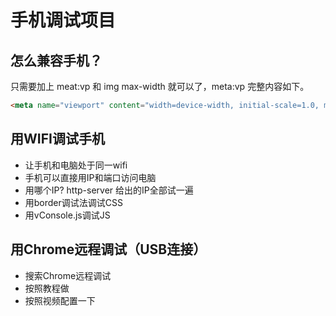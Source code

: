 # 手机调试项目
## 怎么兼容手机？
只需要加上 meat:vp 和 img max-width 就可以了，meta:vp 完整内容如下。
```html
<meta name="viewport" content="width=device-width, initial-scale=1.0, minimum-scale=1.0, maximum-scale=1.0, user-scalable=no">
```
## 用WIFI调试手机
* 让手机和电脑处于同一wifi
* 手机可以直接用IP和端口访问电脑
* 用哪个IP? http-server 给出的IP全部试一遍
* 用border调试法调试CSS
* 用vConsole.js调试JS
  
## 用Chrome远程调试（USB连接）
* 搜索Chrome远程调试
* 按照教程做
* 按照视频配置一下
  